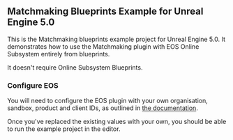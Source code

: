 ## Matchmaking Blueprints Example for Unreal Engine 5.0

This is the Matchmaking blueprints example project for Unreal Engine 5.0. It demonstrates how to use the Matchmaking plugin with EOS Online Subsystem entirely from blueprints.

It doesn't require Online Subsystem Blueprints.

### Configure EOS

You will need to configure the EOS plugin with your own organisation, sandbox, product and client IDs, as outlined in [the documentation](https://redpointgames.gitlab.io/eos-online-subsystem/docs/core_getting_started).

Once you've replaced the existing values with your own, you should be able to run the example project in the editor.
